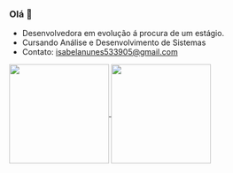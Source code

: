 ### Olá 👋

- Desenvolvedora em evolução á procura de um estágio.
- Cursando Análise e Desenvolvimento de Sistemas
- Contato: isabelanunes533905@gmail.com


<a href="https://github.com/IsabelaNz/github-readme-stats">
  <img height=180 align="center" src="https://github-readme-stats.vercel.app/api?username=IsabelaNz&theme=dark" />
</a>
  <a href="https://github.com/IsabelaNz/convoychat"><img height=180 align="center" src="https://github-readme-stats.vercel.app/api/top-langs?username=IsabelaNz&layout=compact&langs_count=8&card_width=320&theme=dark" /></a>
